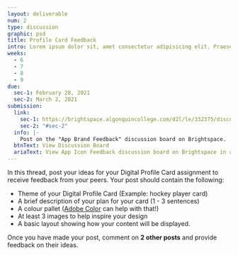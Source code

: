 ```yaml
---
layout: deliverable
num: 2
type: discussion
graphic: psd
title: Profile Card Feedback
intro: Lorem ipsum dolor sit, amet consectetur adipisicing elit. Praesentium eligendi ipsum eos officiis expedita officia corporis ratione.
weeks:
  - 6
  - 7
  - 8
  - 9
due:
  sec-1: February 28, 2021
  sec-2: March 2, 2021
submission:
  link:
    sec-1: https://brightspace.algonquincollege.com/d2l/le/332375/discussions/topics/449867/View
    sec-2: "#sec-2"
  info: |-
    Post on the "App Brand Feedback" discussion board on Brightspace.
  btnText: View Discussion Board
  ariaText: View App Icon Feedback discussion board on Brightspace in a new tab.
---
```


In this thread, post your ideas for your Digital Profile Card assignment to receive feedback from your peers. Your post should contain the following:

- Theme of your Digital Profile Card (Example: hockey player card)
- A brief description of your plan for your card (1 - 3 sentences)
- A colour pallet ([Adobe Color](https://color.adobe.com) can help with that!)
- At least 3 images to help inspire your design
- A basic layout showing how your content will be displayed.

Once you have made your post, comment on **2 other posts** and provide feedback on their ideas.
